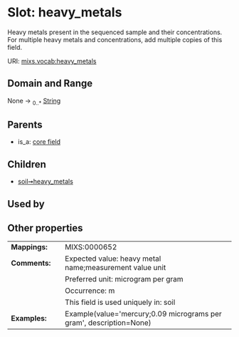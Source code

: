 
# Slot: heavy_metals


Heavy metals present in the sequenced sample and their concentrations. For multiple heavy metals and concentrations, add multiple copies of this field.

URI: [mixs.vocab:heavy_metals](https://w3id.org/mixs/vocab/heavy_metals)


## Domain and Range

None &#8594;  <sub>0..\*</sub> [String](types/String.md)

## Parents

 *  is_a: [core field](core_field.md)

## Children

 *  [soil➞heavy_metals](soil_heavy_metals.md)

## Used by


## Other properties

|  |  |  |
| --- | --- | --- |
| **Mappings:** | | MIXS:0000652 |
| **Comments:** | | Expected value: heavy metal name;measurement value unit |
|  | | Preferred unit: microgram per gram |
|  | | Occurrence: m |
|  | | This field is used uniquely in: soil |
| **Examples:** | | Example(value='mercury;0.09 micrograms per gram', description=None) |

